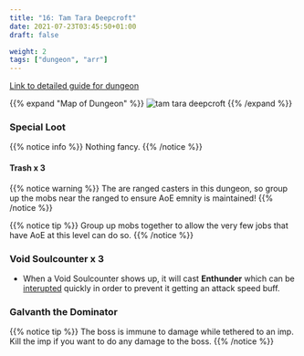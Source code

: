 ```yaml
---
title: "16: Tam Tara Deepcroft"
date: 2021-07-23T03:45:50+01:00
draft: false

weight: 2
tags: ["dungeon", "arr"]
---
```

[Link to detailed guide for dungeon](https://ffxiv.consolegameswiki.com/wiki/The_Tam-Tara_Deepcroft)

{{% expand "Map of Dungeon" %}}
![tam tara  deepcroft](/images/tam-tara-deepcroft-map.jpg)
{{% /expand %}}

### Special Loot

{{% notice info %}}
Nothing fancy.
{{% /notice %}}


#### Trash x 3
{{% notice warning %}}
The are ranged casters in this dungeon, so group up the mobs near the ranged to ensure AoE emnity is maintained!
{{% /notice %}}

{{% notice tip %}}
Group up mobs together to allow the very few jobs that have AoE at this level can do so.
{{% /notice %}}

### Void Soulcounter x 3
* When a Void Soulcounter shows up, it will cast **Enthunder** which can be [interupted](http://localhost:1313/guides/sproots/everyone/#know-your-interrupts) quickly in order to prevent it getting an attack speed buff.

### Galvanth the Dominator

{{% notice tip %}}
The boss is immune to damage while tethered to an imp. Kill the imp if you want to do any damage to the boss.
{{% /notice %}}



